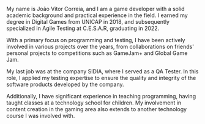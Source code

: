 My name is João Vitor Correia, and I am a game developer with a solid academic background and practical experience in the field. I earned my degree in Digital Games from UNICAP in 2018, and subsequently specialized in Agile Testing at C.E.S.A.R, graduating in 2022.

With a primary focus on programming and testing, I have been actively involved in various projects over the years, from collaborations on friends' personal projects to competitions such as GameJam+ and Global Game Jam.

My last job was at the company SIDIA, where I served as a QA Tester. In this role, I applied my testing expertise to ensure the quality and integrity of the software products developed by the company.

Additionally, I have significant experience in teaching programming, having taught classes at a technology school for children. My involvement in content creation in the gaming area also extends to another technology course I was involved with.


